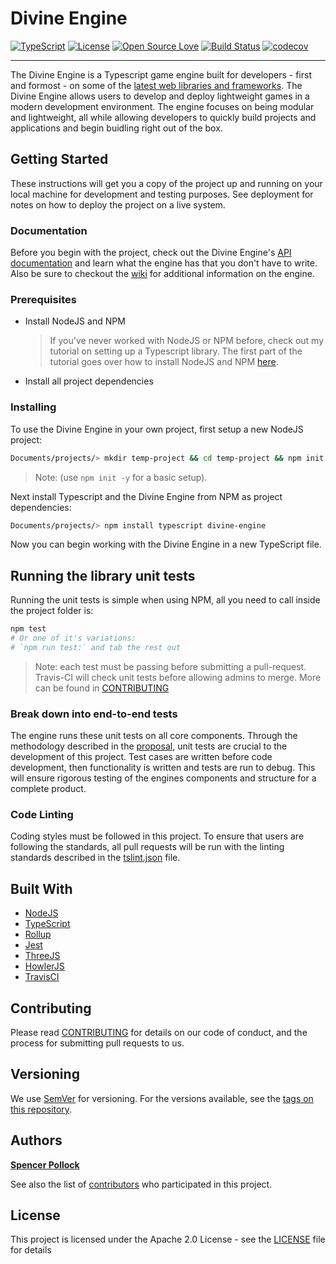 # Divine Engine

[![TypeScript](https://badges.frapsoft.com/typescript/version/typescript-next.svg?v=101)](https://github.com/ellerbrock/typescript-badges/)
[![License](https://img.shields.io/badge/License-Apache%202.0-blue.svg)](https://opensource.org/licenses/Apache-2.0)
[![Open Source Love](https://badges.frapsoft.com/os/v2/open-source.svg?v=103)](https://github.com/ellerbrock/open-source-badges/)
[![Build Status](https://img.shields.io/endpoint.svg?url=https%3A%2F%2Factions-badge.atrox.dev%2Fsrepollock%2Fdivine-engine%2Fbadge&style=popout)](https://actions-badge.atrox.dev/srepollock/divine-engine/goto)
[![codecov](https://codecov.io/gh/srepollock/divine-engine/branch/master/graph/badge.svg?token=xxUigA222v)](https://codecov.io/gh/srepollock/divine-engine)

---
The Divine Engine is a Typescript game engine built for developers - first and formost - on some of the [latest web libraries and frameworks](#built-with). The Divine Engine allows users to develop and deploy lightweight games in a modern development environment. The engine focuses on being modular and lightweight, all while allowing developers to quickly build projects and applications and begin buidling right out of the box.

## Getting Started

These instructions will get you a copy of the project up and running on your local machine for development and testing purposes. See deployment for notes on how to deploy the project on a live system.

### Documentation

Before you begin with the project, check out the Divine Engine's [API documentation](http://spollock.ca/divine-engine/docs) and learn what the engine has that you don't have to write. Also be sure to checkout the [wiki](https://github.com/srepollock/divine-engine/wiki) for additional information on the engine.

### Prerequisites

* Install NodeJS and NPM
  > If you've never worked with NodeJS or NPM before, check out my tutorial on setting up a Typescript library. The first part of the tutorial goes over how to install NodeJS and NPM [here](https://github.com/srepollock/ts-lib-tutorial).
* Install all project dependencies

### Installing

To use the Divine Engine in your own project, first setup a new NodeJS project:

```sh
Documents/projects/> mkdir temp-project && cd temp-project && npm init
```

> Note: (use `npm init -y` for a basic setup).

Next install Typescript and the Divine Engine from NPM as project dependencies:

```sh
Documents/projects/> npm install typescript divine-engine
```

Now you can begin working with the Divine Engine in a new TypeScript file.

## Running the library unit tests

Running the unit tests is simple when using NPM, all you need to call inside the project folder is:

```sh
npm test
# Or one of it's variations:
# `npm run test:` and tab the rest out
```

> Note: each test must be passing before submitting a pull-request. Travis-CI will check unit tests before allowing admins to merge. More can be found in [CONTRIBUTING](https://github.com/srepollock/divine-engine/blob/master/.github/CONTRIBUTING.md)

### Break down into end-to-end tests

The engine runs these unit tests on all core components. Through the methodology described in the [proposal](https://github.com/Goodgoodies/divine-engine/wiki/proposal), unit tests are crucial to the development of this project. Test cases are written before code development, then functionality is written and tests are run to debug. This will ensure rigorous testing of the engines components and structure for a complete product.

### Code Linting

Coding styles must be followed in this project. To ensure that users are following the standards, all pull requests will be run with the linting standards described in the [tslint.json](https://github.com/srepollock/sunset-engine/blob/master/tslint.json) file.

## Built With

* [NodeJS](https://nodejs.org/en/)
* [TypeScript](https://www.typescriptlang.org/)
* [Rollup](https://rollupjs.org/guide/en)
* [Jest](https://jestjs.io/en/)
* [ThreeJS](https://threejs.org/)
* [HowlerJS](https://howlerjs.com/)
* [TravisCI](https://travis-ci.com/)

## Contributing

Please read [CONTRIBUTING](https://github.com/srepollock/sunset-engine/blob/master/.github/CONTRIBUTING.md) for details on our code of conduct, and the process for submitting pull requests to us.

## Versioning

We use [SemVer](http://semver.org/) for versioning. For the versions available, see the [tags on this repository](https://github.com/srepollock/divine-engine/tags).

## Authors

[**Spencer Pollock**](https://github.com/srepollock)

See also the list of [contributors](https://github.com/srepollock/divine-engine/blob/master/.github/contributors) who participated in this project.

## License

This project is licensed under the Apache 2.0 License - see the [LICENSE](https://github.com/srepollock/divine-engine/blob/master/LICENSE) file for details
